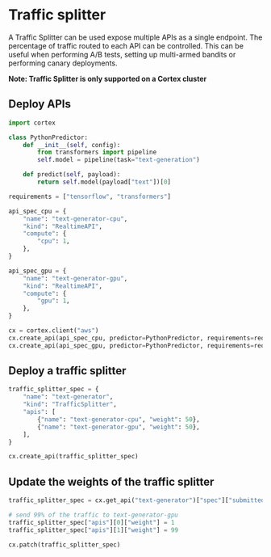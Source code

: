 # Traffic splitter

A Traffic Splitter can be used expose multiple APIs as a single endpoint. The percentage of traffic routed to each API can be controlled. This can be useful when performing A/B tests, setting up multi-armed bandits or performing canary deployments.

**Note: Traffic Splitter is only supported on a Cortex cluster**

## Deploy APIs

```python
import cortex

class PythonPredictor:
    def __init__(self, config):
        from transformers import pipeline
        self.model = pipeline(task="text-generation")

    def predict(self, payload):
        return self.model(payload["text"])[0]

requirements = ["tensorflow", "transformers"]

api_spec_cpu = {
    "name": "text-generator-cpu",
    "kind": "RealtimeAPI",
    "compute": {
        "cpu": 1,
    },
}

api_spec_gpu = {
    "name": "text-generator-gpu",
    "kind": "RealtimeAPI",
    "compute": {
        "gpu": 1,
    },
}

cx = cortex.client("aws")
cx.create_api(api_spec_cpu, predictor=PythonPredictor, requirements=requirements)
cx.create_api(api_spec_gpu, predictor=PythonPredictor, requirements=requirements)
```

## Deploy a traffic splitter

```python
traffic_splitter_spec = {
    "name": "text-generator",
    "kind": "TrafficSplitter",
    "apis": [
        {"name": "text-generator-cpu", "weight": 50},
        {"name": "text-generator-gpu", "weight": 50},
    ],
}

cx.create_api(traffic_splitter_spec)
```

## Update the weights of the traffic splitter

```python
traffic_splitter_spec = cx.get_api("text-generator")["spec"]["submitted_api_spec"]

# send 99% of the traffic to text-generator-gpu
traffic_splitter_spec["apis"][0]["weight"] = 1
traffic_splitter_spec["apis"][1]["weight"] = 99

cx.patch(traffic_splitter_spec)
```
